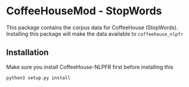 # CoffeeHouseMod - StopWords

This package contains the corpus data for CoffeeHouse (StopWords).
Installing this package will make the data available to `coffeehouse_nlpfr`


## Installation

Make sure you install CoffeeHouse-NLPFR first before installing this

```shell script
python3 setup.py install
```